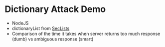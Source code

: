 # Dictionary Attack Demo
- NodeJS
- dictionaryList from [SecLists](https://github.com/danielmiessler/SecLists/blob/master/Passwords/Common-Credentials/500-worst-passwords.txt)
- Comparison of the time it takes when server returns too much response (dumb) vs ambiguous response (smart)
